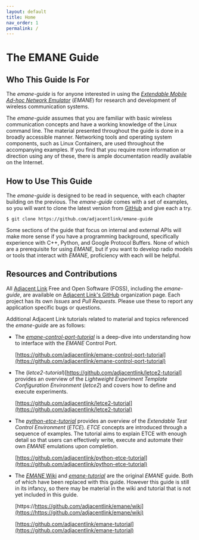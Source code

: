```yaml
---
layout: default
title: Home
nav_order: 1
permalink: /
---
```



# The EMANE Guide

## Who This Guide Is For

The *emane-guide* is for anyone interested in using the [*Extendable
Mobile Ad-hoc Network
Emulator*](https://github.com/adjacentlink/emane) (*EMANE*) for
research and development of wireless communication systems.

The *emane-guide* assumes that you are familiar with basic wireless
communication concepts and have a working knowledge of the Linux
command line. The material presented throughout the guide is done in a
broadly accessible manner. Networking tools and operating system
components, such as Linux Containers, are used throughout the
accompanying examples. If you find that you require more information
or direction using any of these, there is ample documentation readily
available on the Internet.

## How to Use This Guide

The *emane-guide* is designed to be read in sequence, with each
chapter building on the previous. The *emane-guide* comes with a set
of examples, so you will want to clone the latest version from
[GitHub](https://github.com) and give each a try.

```text
$ git clone https://github.com/adjacentlink/emane-guide
```

Some sections of the guide that focus on internal and external APIs
will make more sense if you have a programming background,
specifically experience with C++, Python, and Google Protocol
Buffers. None of which are a prerequisite for using *EMANE*, but if
you want to develop radio models or tools that interact with *EMANE*,
proficiency with each will be helpful.

## Resources and Contributions

All [Adjacent Link](https://adjacentlink.com) Free and Open Software
(FOSS), including the *emane-guide*, are available on [Adjacent Link's
GitHub](https://github.com/adjacentlink) organization page. Each
project has its own *Issues* and *Pull Requests*. Please use these to
report any application specific bugs or questions.

Additional Adjacent Link tutorials related to material and topics
referenced the *emane-guide* are as follows:

* The
  [*emane-control-port-tutorial*](https://github.com/adjacentlink/emane-control-port-tutorial)
  is a deep-dive into understanding how to interface with the *EMANE*
  Control Port.
  
  [https://github.com/adjacentlink/emane-control-port-tutorial](https://github.com/adjacentlink/emane-control-port-tutorial)

* The
  (*letce2-tutorial*)[https://github.com/adjacentlink/letce2-tutorial]
  provides an overview of the *Lightweight Experiment Template
  Configuration Environment* (*letce2*) and covers how to define and
  execute experiments.

  [https://github.com/adjacentlink/letce2-tutorial](https://github.com/adjacentlink/letce2-tutorial)

* The
  [*python-etce-tutorial*](https://github.com/adjacentlink/python-etce-tutorial)
  provides an overview of the *Extendable Test Control Environment*
  (*ETCE*). *ETCE* concepts are introduced through a sequence of
  examples. The tutorial aims to explain ETCE with enough detail so
  that users can effectively write, execute and automate their own
  *EMANE* emulations upon completion.
  
  [https://github.com/adjacentlink/python-etce-tutorial](https://github.com/adjacentlink/python-etce-tutorial)


* The [*EMANE*
  Wiki](https://https://github.com/adjacentlink/emane/wiki) and
  [*emane-tutorial*](https://github.com/adjacentlink/emane-tutorial)
  are the original *EMANE* guide. Both of which have been replaced
  with this guide. However this guide is still in its infancy, so
  there may be material in the wiki and tutorial that is not yet
  included in this guide.

  [https://https://github.com/adjacentlink/emane/wiki](https://https://github.com/adjacentlink/emane/wiki)
  
  [https://github.com/adjacentlink/emane-tutorial](https://github.com/adjacentlink/emane-tutorial)
  
